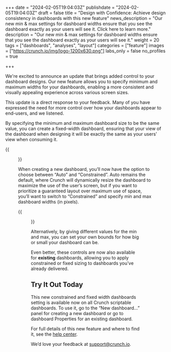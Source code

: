 +++
date = "2024-02-05T19:04:03Z"
publishdate = "2024-02-05T19:04:03Z"
draft = false
title = "Design with Confidence: Achieve design consistency in dashboards with this new feature"
news_description = "Our new min & max settings for dashboard widths ensure that you see the dashboard exactly as your users will see it. Click here to learn more."
description = "Our new min & max settings for dashboard widths ensure that you see the dashboard exactly as your users will see it."
weight = 20
tags = ["dashboards", "analyses", "layout"]
categories = ["feature"]
images = ["https://crunch.io/img/logo-1200x630.png"]
labs_only = false
no_profiles = true

+++

We're excited to announce an update that brings added control to your dashboard designs. Our new feature allows you to specify minimum and maximum widths for your dashboards, enabling a more consistent and visually appealing experience across various screen sizes.

This update is a direct response to your feedback. Many of you have expressed the need for more control over how your dashboards appear to end-users, and we listened.

By specifying the minimum and maximum dashboard size to be the same value, you can create a fixed-width dashboard, ensuring that your view of the dashboard when designing it will be exactly the same as your users’ view when consuming it.

{{<figure src="https://player-crunch-io.s3.amazonaws.com/help-crunch-io/screenshots/demo-dashboard-dec-2023.png" class="img-fluid">}}

When creating a new dashboard, you’ll now have the option to choose between “Auto” and “Constrained”. Auto remains the default, where Crunch will dynamically resize the dashboard to maximize the use of the user’s screen, but if you want to prioritize a guaranteed layout over maximum use of space, you’ll want to switch to “Constrained” and specify min and max dashboard widths (in pixels).

{{<figure src="https://player-crunch-io.s3.amazonaws.com/help-crunch-io/screenshots/set-width-dashboard-dec-2023.png" class="img-fluid">}}

Alternatively, by giving different values for the min and max, you can set your own bounds for how big or small your dashboard can be.

Even better, these controls are now also available for **existing** dashboards, allowing you to apply constrained or fixed sizing to dashboards you’ve already delivered.

## Try It Out Today

This new constrained and fixed width dashboards setting is available now on all Crunch scriptable dashboards. To use it, go to the “New dashboard…” panel for creating a new dashboard or go to dashboard Properties for an existing dashboard.

For full details of this new feature and where to find it, see the [help center](https://help.crunch.io/hc/en-us/articles/22051616032653-Setting-the-width-of-a-dashboard).

We’d love your feedback at [support@crunch.io](mailto:support@crunch.io).
